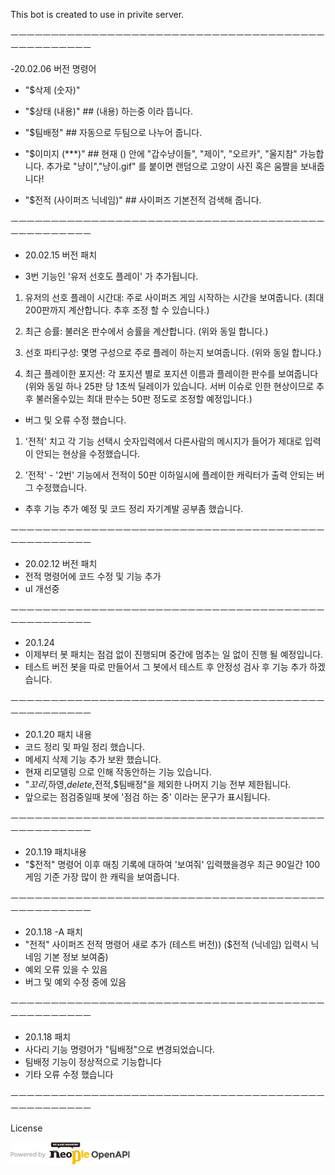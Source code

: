 This bot is created to use in privite server.

ㅡㅡㅡㅡㅡㅡㅡㅡㅡㅡㅡㅡㅡㅡㅡㅡㅡㅡㅡㅡㅡㅡㅡㅡㅡㅡㅡㅡㅡㅡㅡㅡㅡㅡㅡㅡㅡㅡㅡㅡㅡㅡㅡㅡㅡㅡㅡㅡㅡ

-20.02.06 버전 명령어

- "$삭제 (숫자)"

- "$상태 (내용)"  ## (내용) 하는중 이라 뜹니다.

- "$팀배정" ## 자동으로 두팀으로 나누어 줍니다.

- "$이미지 (***)" ## 현재 () 안에 "갑수냥이들", "제이", "오르카", "울지참" 가능합니다. 
추가로 "냥이","냥이.gif" 를 붙이면 랜덤으로 고양이 사진 혹은 움짤을 보내줍니다!

- "$전적 (사이퍼즈 닉네임)" ## 사이퍼즈 기본전적 검색해 줍니다.

ㅡㅡㅡㅡㅡㅡㅡㅡㅡㅡㅡㅡㅡㅡㅡㅡㅡㅡㅡㅡㅡㅡㅡㅡㅡㅡㅡㅡㅡㅡㅡㅡㅡㅡㅡㅡㅡㅡㅡㅡㅡㅡㅡㅡㅡㅡㅡㅡㅡ

- 20.02.15 버전 패치

- 3번 기능인 '유저 선호도 플레이' 가 추가됩니다.

1. 유저의 선호 플레이 시간대: 주로 사이퍼즈 게임 시작하는 시간을 보여줍니다.
(최대 200판까지 계산합니다. 추후 조정 할 수 있습니다.)

2. 최근 승률: 불러온 판수에서 승률을 계산합니다. 
(위와 동일 합니다.)

3. 선호 파티구성: 몇명 구성으로 주로 플레이 하는지 보여줍니다.
(위와 동일 합니다.)

4. 최근 플레이한 포지션: 각 포지션 별로 포지션 이름과 플레이한 판수를 보여줍니다
(위와 동일 하나 25판 당 1초씩 딜레이가 있습니다. 서버 이슈로 인한 현상이므로 추후 불러올수있는 최대 판수는 50판 정도로 조정할 예정입니다.)

- 버그 및 오류 수정 했습니다.

1. '전적' 치고 각 기능 선택시 숫자입력에서 다른사람의 메시지가 들어가 제대로 입력이 안되는 현상을 수정했습니다.

2. '전적' - '2번' 기능에서 전적이 50판 이하일시에 플레이한 캐릭터가 출력 안되는 버그 수정했습니다.

- 추후 기능 추가 예정 및 코드 정리 자기계발 공부좀 했습니다.

ㅡㅡㅡㅡㅡㅡㅡㅡㅡㅡㅡㅡㅡㅡㅡㅡㅡㅡㅡㅡㅡㅡㅡㅡㅡㅡㅡㅡㅡㅡㅡㅡㅡㅡㅡㅡㅡㅡㅡㅡㅡㅡㅡㅡㅡㅡㅡㅡㅡ

- 20.02.12 버전 패치
- 전적 명령어에 코드 수정 및 기능 추가
- uI 개선중

ㅡㅡㅡㅡㅡㅡㅡㅡㅡㅡㅡㅡㅡㅡㅡㅡㅡㅡㅡㅡㅡㅡㅡㅡㅡㅡㅡㅡㅡㅡㅡㅡㅡㅡㅡㅡㅡㅡㅡㅡㅡㅡㅡㅡㅡㅡㅡㅡㅡ

- 20.1.24
- 이제부터 봇 패치는 점검 없이 진행되며 중간에 멈추는 일 없이 진행 될 예정입니다.
- 테스트 버전 봇을 따로 만들어서 그 봇에서 테스트 후 안정성 검사 후 기능 추가 하겠습니다.

ㅡㅡㅡㅡㅡㅡㅡㅡㅡㅡㅡㅡㅡㅡㅡㅡㅡㅡㅡㅡㅡㅡㅡㅡㅡㅡㅡㅡㅡㅡㅡㅡㅡㅡㅡㅡㅡㅡㅡㅡㅡㅡㅡㅡㅡㅡㅡㅡㅡ

- 20.1.20 패치 내용
- 코드 정리 및 파일 정리 했습니다.
- 메세지 삭제 기능 추가 보완 했습니다.
- 현재 리모델링 으로 인해 작동안하는 기능 있습니다. 
- "$꼬리,$하영,$delete,$전적,$팀배정"을 제외한 나머지 기능 전부 제한됩니다.
- 앞으로는 점검중일때 봇에 '점검 하는 중' 이라는 문구가 표시됩니다.

ㅡㅡㅡㅡㅡㅡㅡㅡㅡㅡㅡㅡㅡㅡㅡㅡㅡㅡㅡㅡㅡㅡㅡㅡㅡㅡㅡㅡㅡㅡㅡㅡㅡㅡㅡㅡㅡㅡㅡㅡㅡㅡㅡㅡㅡㅡㅡㅡㅡ

- 20.1.19 패치내용
- "$전적" 명령어 이후 매칭 기록에 대하여 '보여줘' 입력했을경우 최근 90일간 100게임 기준 가장 많이 한 캐릭을 보여줍니다.

ㅡㅡㅡㅡㅡㅡㅡㅡㅡㅡㅡㅡㅡㅡㅡㅡㅡㅡㅡㅡㅡㅡㅡㅡㅡㅡㅡㅡㅡㅡㅡㅡㅡㅡㅡㅡㅡㅡㅡㅡㅡㅡㅡㅡㅡㅡㅡㅡㅡ

- 20.1.18 -A 패치
- "전적" 사이퍼즈 전적 명령어 새로 추가 (테스트 버전))
  ($전적 (닉네임) 입력시 닉네임 기본 정보 보여줌)
- 예외 오류 있을 수 있음
- 버그 및 예외 수정 중에 있음

ㅡㅡㅡㅡㅡㅡㅡㅡㅡㅡㅡㅡㅡㅡㅡㅡㅡㅡㅡㅡㅡㅡㅡㅡㅡㅡㅡㅡㅡㅡㅡㅡㅡㅡㅡㅡㅡㅡㅡㅡㅡㅡㅡㅡㅡㅡㅡㅡㅡ

- 20.1.18 패치
- 사다리 기능 명령어가 "팀배정"으로 변경되었습니다.
- 팀배정 기능이 정상적으로 기능합니다
- 기타 오류 수정 했습니다

ㅡㅡㅡㅡㅡㅡㅡㅡㅡㅡㅡㅡㅡㅡㅡㅡㅡㅡㅡㅡㅡㅡㅡㅡㅡㅡㅡㅡㅡㅡㅡㅡㅡㅡㅡㅡㅡㅡㅡㅡㅡㅡㅡㅡㅡㅡㅡㅡㅡ

License

<a href="http://developers.neople.co.kr" target="_blank">
<img src="images/cypers/license/기술표기_가로형_color.png" alt="Neople 오픈 API" / > </a>
